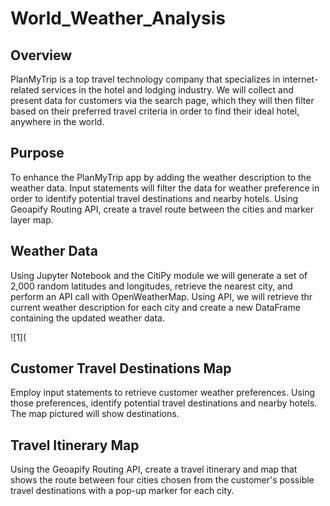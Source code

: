 # World_Weather_Analysis
## Overview
PlanMyTrip is a top travel technology company that specializes in internet-related services in the hotel and lodging industry. We will collect and present data for customers via the search page, which they will then filter based on their preferred travel criteria in order to find their ideal hotel, anywhere in the world. 
## Purpose
To enhance the PlanMyTrip app by adding the weather description to the weather data. Input statements will filter the data for weather preference in order to identify potential travel destinations and nearby hotels. Using Geoapify Routing API, create a travel route between the cities and marker layer map. 
## Weather Data
Using Jupyter Notebook and the CitiPy module we will generate a set of 2,000 random latitudes and longitudes, retrieve the nearest city, and perform an API call with OpenWeatherMap. Using API, we will retrieve thr current weather description for each city and create a new DataFrame containing the updated weather data.

![1](
## Customer Travel Destinations Map
Employ input statements to retrieve customer weather preferences. Using those preferences, identify potential travel destinations and nearby hotels. The map pictured will show destinations. 
## Travel Itinerary Map
Using the Geoapify Routing API, create a travel itinerary and map that shows the route between four cities chosen from the customer's possible travel destinations with a pop-up marker for each city.
